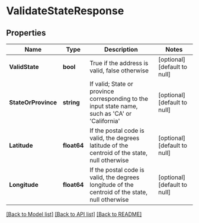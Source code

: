 # ValidateStateResponse

## Properties
Name | Type | Description | Notes
------------ | ------------- | ------------- | -------------
**ValidState** | **bool** | True if the address is valid, false otherwise | [optional] [default to null]
**StateOrProvince** | **string** | If valid; State or province corresponding to the input state name, such as &#39;CA&#39; or &#39;California&#39; | [optional] [default to null]
**Latitude** | **float64** | If the postal code is valid, the degrees latitude of the centroid of the state, null otherwise | [optional] [default to null]
**Longitude** | **float64** | If the postal code is valid, the degrees longitude of the centroid of the state, null otherwise | [optional] [default to null]

[[Back to Model list]](../README.md#documentation-for-models) [[Back to API list]](../README.md#documentation-for-api-endpoints) [[Back to README]](../README.md)


